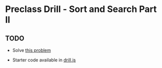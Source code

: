 # Preclass Drill - Sort and Search Part II

## TODO

- Solve [this problem](https://leetcode.com/problems/last-stone-weight/)

- Starter code available in [drill.js](./drill.js)

